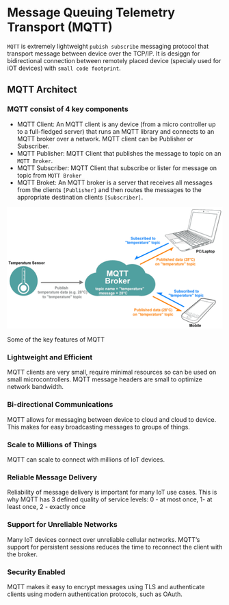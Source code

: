 # Message Queuing Telemetry Transport (MQTT)

`MQTT` is extremely lightweight `pubish subscribe` messaging protocol  that transport message between device 
over the TCP/IP. It is desiggn for bidirectional connection between remotely placed device 
(specialy used for iOT devices) with  `small code footprint`.

## MQTT Architect

### MQTT consist of 4 key components
- MQTT Client: An MQTT client is any device (from a micro controller up to a full-fledged server) that runs an MQTT library and connects to an MQTT broker over a network. MQTT client can be Publisher or Subscriber.
- MQTT Publisher: MQTT Client that publishes the message to topic on an `MQTT Broker`.
- MQTT Subscriber: MQTT Client that subscribe or lister for message on topic from `MQTT Broker`
- MQTT Broket: An MQTT broker is a server that receives all messages from the clients `[Publisher]` and then routes the messages to the appropriate destination clients `[Subscriber]`.


![](resources/MQTT-architect.png)



Some of the key features of MQTT 

### Lightweight and Efficient

MQTT clients are very small, require minimal resources so can be used on small microcontrollers. MQTT message headers are small to optimize network bandwidth.

### Bi-directional Communications

MQTT allows for messaging between device to cloud and cloud to device. This makes for easy broadcasting messages to groups of things.

### Scale to Millions of Things

MQTT can scale to connect with millions of IoT devices.

### Reliable Message Delivery

Reliability of message delivery is important for many IoT use cases. This is why MQTT has 3 defined quality of service levels: 0 - at most once, 1- at least once, 2 - exactly once

### Support for Unreliable Networks

Many IoT devices connect over unreliable cellular networks. MQTT’s support for persistent sessions reduces the time to reconnect the client with the broker.

### Security Enabled

MQTT makes it easy to encrypt messages using TLS and authenticate clients using modern authentication protocols, such as OAuth.


